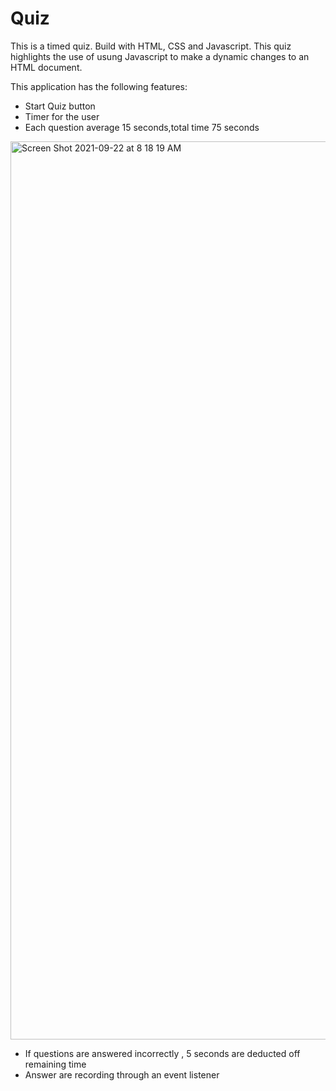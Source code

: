 # Quiz
 
This is a timed quiz.
Build with HTML, CSS and Javascript. This quiz highlights  the use of usung Javascript to make a dynamic changes to an HTML document.

This application  has the following  features:
* Start Quiz button
* Timer for the user
* Each question average 15 seconds,total time 75 seconds


<img width="1437" alt="Screen Shot 2021-09-22 at 8 18 19 AM" src="https://user-images.githubusercontent.com/85656320/134342407-10dde664-c928-4bd7-8c6a-e7963c087967.png">

* If questions are answered incorrectly , 5 seconds are deducted off remaining time
*  Answer  are recording through  an event listener
